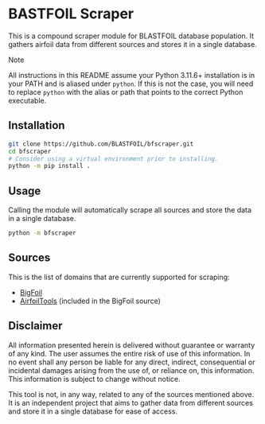 # BASTFOIL Scraper

This is a compound scraper module for BLASTFOIL database population. It gathers airfoil data from different sources and stores it in a single database.

> [!NOTE]
> All instructions in this README assume your Python 3.11.6+ installation is in your PATH and is aliased under `python`. If this is not the case, you will need to replace `python` with the alias or path that points to the correct Python executable.

## Installation

```bash
git clone https://github.com/BLASTFOIL/bfscraper.git
cd bfscraper
# Consider using a virtual environment prior to installing.
python -m pip install .
```

## Usage

Calling the module will automatically scrape all sources and store the data in a single database.

```bash
python -m bfscraper
```

## Sources

This is the list of domains that are currently supported for scraping:

- [BigFoil](https://bigfoil.ae.illinois.edu)
- [AirfoilTools](https://airfoiltools.com) (included in the BigFoil source)

## Disclaimer

All information presented herein is delivered without guarantee or warranty of any kind. The user assumes the entire risk of use of this information. In no event shall any person be liable for any direct, indirect, consequential or incidental damages arising from the use of, or reliance on, this information. This information is subject to change without notice.

This tool is not, in any way, related to any of the sources mentioned above. It is an independent project that aims to gather data from different sources and store it in a single database for ease of access.
